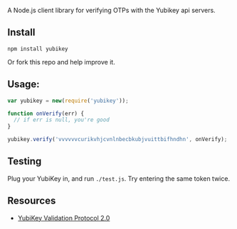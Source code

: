 A Node.js client library for verifying OTPs with the Yubikey api servers.

## Install

`npm install yubikey`

Or fork this repo and help improve it.

## Usage:

```javascript
var yubikey = new(require('yubikey'));

function onVerify(err) {
  // if err is null, you're good
}

yubikey.verify('vvvvvvcurikvhjcvnlnbecbkubjvuittbifhndhn', onVerify);
```

## Testing

Plug your YubiKey in, and run `./test.js`.  Try entering the same token twice.

## Resources

- [YubiKey Validation Protocol 2.0](http://code.google.com/p/yubikey-val-server-php/wiki/ValidationProtocolV20)

